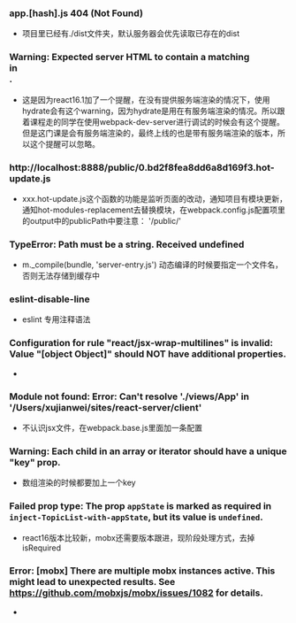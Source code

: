 ### app.[hash].js 404 (Not Found)
- 项目里已经有./dist文件夹，默认服务器会优先读取已存在的dist

### Warning: Expected server HTML to contain a matching <div> in <div>.
- 这是因为react16.1加了一个提醒，在没有提供服务端渲染的情况下，使用hydrate会有这个warning，因为hydrate是用在有服务端渲染的情况。所以跟着课程走的同学在使用webpack-dev-server进行调试的时候会有这个提醒。但是这门课是会有服务端渲染的，最终上线的也是带有服务端渲染的版本，所以这个提醒可以忽略。

### http://localhost:8888/public/0.bd2f8fea8dd6a8d169f3.hot-update.js
- xxx.hot-update.js这个函数的功能是监听页面的改动，通知项目有模块更新，通知hot-modules-replacement去替换模块，在webpack.config.js配置项里的output中的publicPath中要注意： '/public/'

### TypeError: Path must be a string. Received undefined
- m._compile(bundle, 'server-entry.js') 动态编译的时候要指定一个文件名，否则无法存储到缓存中

### eslint-disable-line
- eslint 专用注释语法

### Configuration for rule "react/jsx-wrap-multilines" is invalid: Value "[object Object]" should NOT have additional properties.
- 

### Module not found: Error: Can't resolve './views/App' in '/Users/xujianwei/sites/react-server/client'
- 不认识jsx文件，在webpack.base.js里面加一条配置

### Warning: Each child in an array or iterator should have a unique "key" prop. 
- 数组渲染的时候都要加上一个key

### Failed prop type: The prop `appState` is marked as required in `inject-TopicList-with-appState`, but its value is `undefined`.
- react16版本比较新，mobx还需要版本跟进，现阶段处理方式，去掉isRequired

### Error: [mobx] There are multiple mobx instances active. This might lead to unexpected results. See https://github.com/mobxjs/mobx/issues/1082 for details.
- 